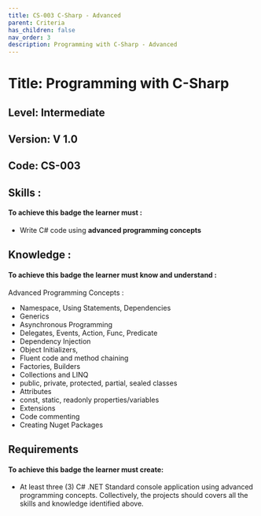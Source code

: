```yaml
---
title: CS-003 C-Sharp - Advanced
parent: Criteria
has_children: false
nav_order: 3
description: Programming with C-Sharp - Advanced
---
```


# Title: Programming with C-Sharp
## Level: Intermediate
## Version: V 1.0
## Code: CS-003

## Skills :

#### To achieve this badge the learner must :

- Write C# code using **advanced programming concepts**

## Knowledge :

#### To achieve this badge the learner must know and understand :
 Advanced Programming Concepts :

- Namespace, Using Statements, Dependencies
- Generics
- Asynchronous Programming
- Delegates, Events, Action, Func, Predicate
- Dependency Injection
- Object Initializers,
- Fluent code and method chaining
- Factories, Builders
- Collections and LINQ
- public, private, protected, partial, sealed classes
- Attributes
- const, static, readonly properties/variables
- Extensions
- Code commenting 
- Creating Nuget Packages

## Requirements

#### To achieve this badge the learner must create:
- At least three (3) C# .NET Standard console application using advanced programming concepts. Collectively, the projects should covers all the skills and knowledge identified above.